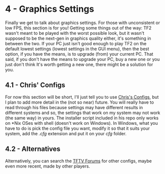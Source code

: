 # 4 - Graphics Settings

Finally we get to talk about graphics settings.
For those with unconsistent or low FPS, this section is for you!
Getting some things out of the way: TF2 wasn't meant to be played with the worst possible look, but it wasn't supposed to be the next-gen in graphics quality either, it's something in between the two.
If your PC just isn't good enough to play TF2 on the default lowest settings (lowest settings in the GUI menu), then the best option, if you have the means, is to upgrade (from) your current PC.
That said, if you don't have the means to upgrade your PC, buy a new one or you just don't think It's worth getting a new one, there might be a solution for you.

## 4.1 - Chris' Configs

For now this section will be short, I'll just tell you to use [Chris's Configs](https://github.com/tf2configs/tf2configs "Chris's Configs GitHub Repo"), but I plan to add more detail in the (not so near) future.
You will really have to read through his files because settings may have different results in different systems and so, the settings that work on my system may not work (the same way) in yours.
The installer script included in his repo only works on \*Nix OSes with shell (doesn't work on Windows).
In Windows, what you have to do is pick the config file you want, modify it so that it suits your system, add the _.cfg_ extension and put it on your _cfg_ folder.

## 4.2 - Alternatives

Alternatively, you can search the [TFTV Forums](http://www.teamfortress.tv/forum/8/customization "TeamFortress.TV Forums") for other configs, maybe even more recent, made by other players.
